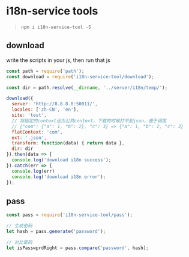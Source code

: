 # i18n-service tools

> `npm i i18n-service-tool -S`

## download

write the scripts in your js, then run that js

```js
const path = require('path');
const download = require('i18n-service-tool/download');

const dir = path.resolve(__dirname, '../server/i18n/temp/');

download({
  server: 'http://8.8.8.8:50011/',
  locales: ['zh-CN', 'en'],
  site: 'test',
  // 将指定的context设为公共context，下载的时候打平到json，便于调用
  // {"com": {"a": 1, "b": 2}, "c": 3} => {"a": 1, "b": 2, "c": 3}
  flatContext: 'com', 
  ext: '.json',
  transform: function(data) { return data },
  dir: dir
}).then(data => {
  console.log('download i18n success');
}).catch(err => {
  console.log(err)
  console.log('download i18n error');
});
```

## pass

```js
const pass = require('i18n-service-tool/pass');

// 生成密码
let hash = pass.generate('password');

// 对比密码
let isPasswprdRight = pass.compare('password', hash);
```